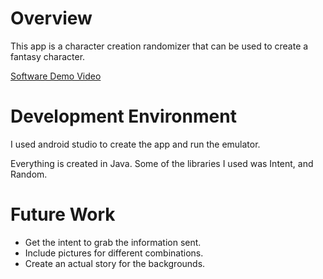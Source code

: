 # Overview

This app is a character creation randomizer that can be used to create a fantasy character.

[Software Demo Video](https://youtu.be/mt9J3IxVQe8)

# Development Environment

I used android studio to create the app and run the emulator.

Everything is created in Java. Some of the libraries I used was Intent, and Random.


# Future Work

* Get the intent to grab the information sent.
* Include pictures for different combinations.
* Create an actual story for the backgrounds.
